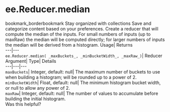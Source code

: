 
#  ee.Reducer.median 
bookmark_borderbookmark Stay organized with collections  Save and categorize content based on your preferences.
Create a reducer that will compute the median of the inputs. For small numbers of inputs (up to maxRaw) the median will be computed directly; for larger numbers of inputs the median will be derived from a histogram. 
Usage| Returns  
---|---  
`ee.Reducer.median( _maxBuckets_, _minBucketWidth_, _maxRaw_)`| Reducer  
Argument| Type| Details  
---|---|---  
`maxBuckets`| Integer, default: null| The maximum number of buckets to use when building a histogram; will be rounded up to a power of 2.  
`minBucketWidth`| Float, default: null| The minimum histogram bucket width, or null to allow any power of 2.  
`maxRaw`| Integer, default: null| The number of values to accumulate before building the initial histogram.  
Was this helpful?
